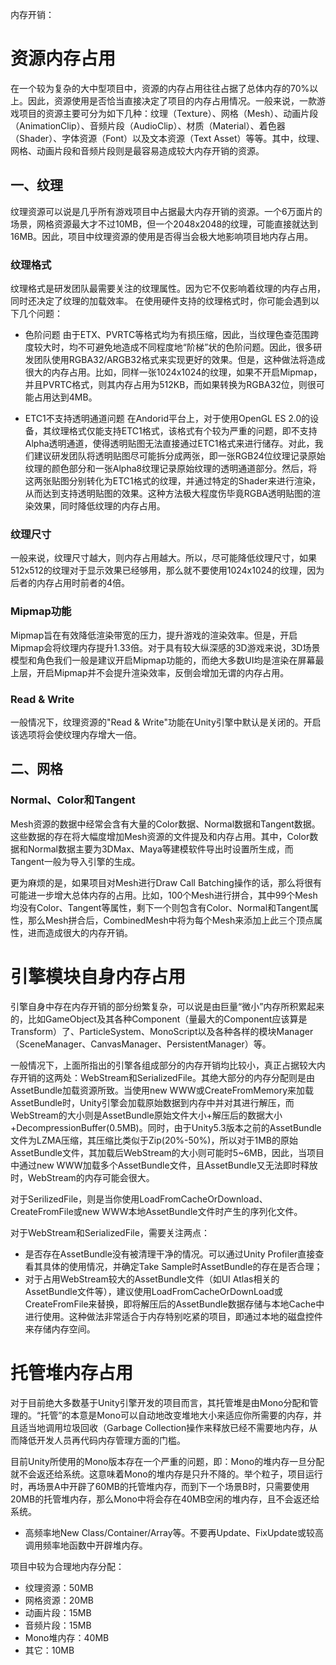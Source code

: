 内存开销：

# 资源内存占用

在一个较为复杂的大中型项目中，资源的内存占用往往占据了总体内存的70%以上。因此，资源使用是否恰当直接决定了项目的内存占用情况。一般来说，一款游戏项目的资源主要可分为如下几种：纹理（Texture）、网格（Mesh）、动画片段（AnimationClip）、音频片段（AudioClip）、材质（Material）、着色器（Shader）、字体资源（Font）以及文本资源（Text Asset）等等。其中，纹理、网格、动画片段和音频片段则是最容易造成较大内存开销的资源。

## 一、纹理

纹理资源可以说是几乎所有游戏项目中占据最大内存开销的资源。一个6万面片的场景，网格资源最大才不过10MB，但一个2048x2048的纹理，可能直接就达到16MB。因此，项目中纹理资源的使用是否得当会极大地影响项目地内存占用。

### 纹理格式

纹理格式是研发团队最需要关注的纹理属性。因为它不仅影响着纹理的内存占用，同时还决定了纹理的加载效率。
在使用硬件支持的纹理格式时，你可能会遇到以下几个问题：

- 色阶问题
	由于ETX、PVRTC等格式均为有损压缩，因此，当纹理色查范围跨度较大时，均不可避免地造成不同程度地“阶梯”状的色阶问题。因此，很多研发团队使用RGBA32/ARGB32格式来实现更好的效果。但是，这种做法将造成很大的内存占用。比如，同样一张1024x1024的纹理，如果不开启Mipmap，并且PVRTC格式，则其内存占用为512KB，而如果转换为RGBA32位，则很可能占用达到4MB。

- ETC1不支持透明通道问题
	在Andorid平台上，对于使用OpenGL ES 2.0的设备，其纹理格式仅能支持ETC1格式，该格式有个较为严重的问题，即不支持Alpha透明通道，使得透明贴图无法直接通过ETC1格式来进行储存。对此，我们建议研发团队将透明贴图尽可能拆分成两张，即一张RGB24位纹理记录原始纹理的颜色部分和一张Alpha8纹理记录原始纹理的透明通道部分。然后，将这两张贴图分别转化为ETC1格式的纹理，并通过特定的Shader来进行渲染，从而达到支持透明贴图的效果。这种方法极大程度伤毕竟RGBA透明贴图的渲染效果，同时降低纹理的内存占用。

### 纹理尺寸

一般来说，纹理尺寸越大，则内存占用越大。所以，尽可能降低纹理尺寸，如果512x512的纹理对于显示效果已经够用，那么就不要使用1024x1024的纹理，因为后者的内存占用时前者的4倍。

### Mipmap功能

Mipmap旨在有效降低渲染带宽的压力，提升游戏的渲染效率。但是，开启Mipmap会将纹理内存提升1.33倍。对于具有较大纵深感的3D游戏来说，3D场景模型和角色我们一般是建议开启Mipmap功能的，而绝大多数UI均是渲染在屏幕最上层，开启Mipmap并不会提升渲染效率，反倒会增加无谓的内存占用。

### Read & Write

一般情况下，纹理资源的"Read & Write"功能在Unity引擎中默认是关闭的。开启该选项将会使纹理内存增大一倍。

## 二、网格

### Normal、Color和Tangent

Mesh资源的数据中经常会含有大量的Color数据、Normal数据和Tangent数据。这些数据的存在将大幅度增加Mesh资源的文件提及和内存占用。其中，Color数据和Normal数据主要为3DMax、Maya等建模软件导出时设置所生成，而Tangent一般为导入引擎的生成。

更为麻烦的是，如果项目对Mesh进行Draw Call Batching操作的话，那么将很有可能进一步增大总体内存的占用。比如，100个Mesh进行拼合，其中99个Mesh均没有Color、Tangent等属性，剩下一个则包含有Color、Normal和Tangent属性，那么Mesh拼合后，CombinedMesh中将为每个Mesh来添加上此三个顶点属性，进而造成很大的内存开销。

# 引擎模块自身内存占用

引擎自身中存在内存开销的部分纷繁复杂，可以说是由巨量“微小”内存所积累起来的，比如GameObject及其各种Component（量最大的Component应该算是Transform）了、ParticleSystem、MonoScript以及各种各样的模块Manager（SceneManager、CanvasManager、PersistentManager）等。

一般情况下，上面所指出的引擎各组成部分的内存开销均比较小，真正占据较大内存开销的这两处：WebStream和SerializedFile。其绝大部分的内存分配则是由AssetBundle加载资源所致。当使用new WWW或CreateFromMemory来加载AssetBundle时，Unity引擎会加载原始数据到内存中并对其进行解压，而WebStream的大小则是AssetBundle原始文件大小+解压后的数据大小+DecompressionBuffer(0.5MB)。同时，由于Unity5.3版本之前的AssetBundle文件为LZMA压缩，其压缩比类似于Zip(20%-50%)，所以对于1MB的原始AssetBundle文件，其加载后WebStream的大小则可能时5~6MB，因此，当项目中通过new WWW加载多个AssetBundle文件，且AssetBundle又无法即时释放时，WebStream的内存可能会很大。

对于SerilizedFile，则是当你使用LoadFromCacheOrDownload、CreateFromFile或new WWW本地AssetBundle文件时产生的序列化文件。

对于WebStream和SerializedFile，需要关注两点：

- 是否存在AssetBundle没有被清理干净的情况。可以通过Unity Profiler直接查看其具体的使用情况，并确定Take Sample时AssetBundle的存在是否合理；
- 对于占用WebStream较大的AssetBundle文件（如UI Atlas相关的AssetBundle文件等），建议使用LoadFromCacheOrDownLoad或CreateFromFile来替换，即将解压后的AssetBundle数据存储与本地Cache中进行使用。这种做法非常适合于内存特别吃紧的项目，即通过本地的磁盘控件来存储内存空间。

# 托管堆内存占用

对于目前绝大多数基于Unity引擎开发的项目而言，其托管堆是由Mono分配和管理的。“托管”的本意是Mono可以自动地改变堆地大小来适应你所需要的内存，并且适当地调用垃圾回收（Garbage Collection操作来释放已经不需要地内存，从而降低开发人员再代码内存管理方面的门槛。

目前Unity所使用的Mono版本存在一个严重的问题，即：Mono的堆内存一旦分配就不会返还给系统。这意味着Mono的堆内存是只升不降的。举个粒子，项目运行时，再场景A中开辟了60MB的托管堆内存，而到下一个场景B时，只需要使用20MB的托管堆内存，那么Mono中将会存在40MB空闲的堆内存，且不会返还给系统。

- 高频率地New Class/Container/Array等。不要再Update、FixUpdate或较高调用频率地函数中开辟堆内存。

项目中较为合理地内存分配：

- 纹理资源：50MB
- 网格资源：20MB
- 动画片段：15MB
- 音频片段：15MB
- Mono堆内存：40MB
- 其它：10MB


